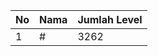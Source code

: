 | No | Nama            | Jumlah Level |
|----|-----------------|--------------|
| 1  | #    |    3262        |
